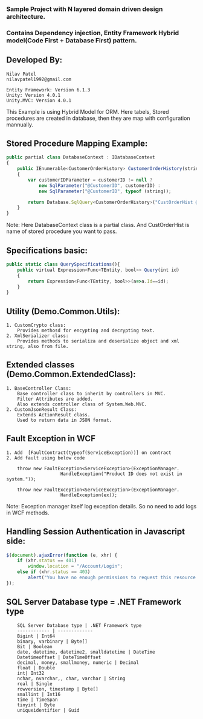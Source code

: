 ### Sample Project with N layered domain driven design architecture.
### Contains Dependency injection, Entity Framework Hybrid model(Code First + Database First) pattern.

## Developed By:
``````
Nilav Patel
nilavpatel1992@gmail.com

Entity Framework: Version 6.1.3
Unity: Version 4.0.1
Unity.MVC: Version 4.0.1
``````
This Example is using Hybrid Model for ORM.
Here tabels, Stored procedures are created in database, then they are map with configuration mannually.

## Stored Procedure Mapping Example:
``````javascript
public partial class DatabaseContext : IDatabaseContext
{
	public IEnumerable<CustomerOrderHistory> CustomerOrderHistory(string customerID)
	{
		var customerIDParameter = customerID != null ?
			new SqlParameter("@CustomerID", customerID) :
			new SqlParameter("@CustomerID", typeof (string));

		return Database.SqlQuery<CustomerOrderHistory>("CustOrderHist @CustomerID", customerIDParameter);
	}
}
``````
Note: Here DatabaseContext class is a partial class. And CustOrderHist is name of stored procedure you want to pass.


## Specifications basic:
``````javascript
public static class QuerySpecifications(){
	public virtual Expression<Func<TEntity, bool>> Query(int id)
	{
		return Expression<Func<TEntity, bool>>(a=>a.Id==id);
	}
}
``````

## Utility (Demo.Common.Utils):
``````
1. CustomCrypto class:
	Provides methosd for encypting and decrypting text.
2. XmlSerializer class:
	Provides methods to serializa and deserialize object and xml string, also from file.
``````

## Extended classes (Demo.Common.ExtendedClass):
``````
1. BaseController Class:
	Base controller class to inherit by controllers in MVC.
	Filter Attributes are added.
	Also extends controller class of System.Web.MVC.
2. CustomJsonResult Class:
	Extends ActionResult class.
	Used to return data in JSON format.
``````

## Fault Exception in WCF
``````
1. Add  [FaultContract(typeof(ServiceException))] on contract
2. Add fault using below code
	
	throw new FaultException<ServiceException>(ExceptionManager.
                    HandleException("Product ID does not exist in system."));

	throw new FaultException<ServiceException>(ExceptionManager.
                    HandleException(ex));
``````
Note: Exception manager itself log exception details. So no need to add logs in WCF methods.


## Handling Session Authentication in Javascript side:
``````javascript
$(document).ajaxError(function (e, xhr) {
	if (xhr.status == 401)
		window.location = "/Account/Login";
	else if (xhr.status == 403)
		alert("You have no enough permissions to request this resource.");
});
``````

## SQL Server Database type				= .NET Framework type 
``````
	SQL Server Database type | .NET Framework type 
	------------ | -------------
	Bigint | Int64 
	binary, varbinary | Byte[] 
	Bit | Boolean 
	date, datetime, datetime2, smalldatetime | DateTime 
	Datetimeoffset | DateTimeOffset 
	decimal, money, smallmoney, numeric | Decimal 
	float | Double 
	int| Int32 
	nchar, nvarchar,, char, varchar | String
	real | Single 
	rowversion, timestamp | Byte[] 
	smallint | Int16 
	time | TimeSpan 
	tinyint | Byte 
	uniqueidentifier | Guid
``````
